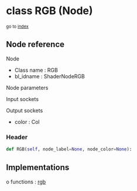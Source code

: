 # class RGB (Node)

<sub>go to [index](/docs/index.md)</sub>

## Node reference

Node
 - Class name : RGB
 - bl_idname : ShaderNodeRGB

Node parameters

Input sockets

Output sockets
 - color : Col

### Header

``` python
def RGB(self, node_label=None, node_color=None):
```

## Implementations

o functions : [rgb](/docs/Shader_classes/rgb.md)


